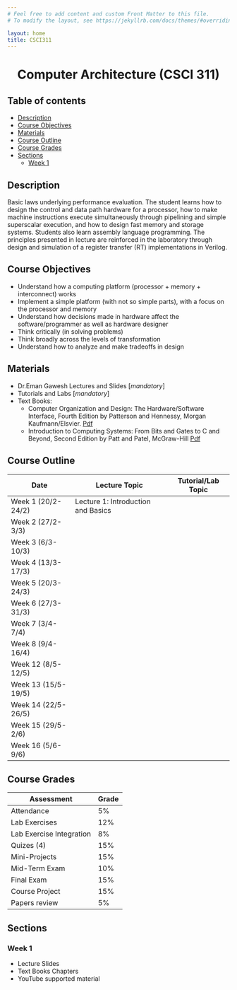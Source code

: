 ```yaml
---
# Feel free to add content and custom Front Matter to this file.
# To modify the layout, see https://jekyllrb.com/docs/themes/#overriding-theme-defaults

layout: home
title: CSCI311
---
```

<h1 align="center"> Computer Architecture (CSCI 311) </h1>

<h2> Table of contents </h2>

- [Description](#description)
- [Course Objectives](#course-objectives)
- [Materials](#materials)
- [Course Outline](#course-outline)
- [Course Grades](#course-grades)
- [Sections](#sections)
  - [Week 1](#week-1)


## Description
Basic laws underlying performance evaluation. The student learns how to design the control and data path hardware for a processor, how to make machine instructions execute simultaneously through pipelining and simple superscalar execution, and how to design fast memory and storage systems. Students also learn assembly language programming. The principles presented in lecture are reinforced in the laboratory through design and simulation of a register transfer (RT) implementations in Verilog.

## Course Objectives
- Understand how a computing platform (processor + memory + interconnect) works
- Implement a simple platform (with not so simple parts), with a focus on the processor and memory
- Understand how decisions made in hardware affect the software/programmer as well as hardware designer
- Think critically (in solving problems)
- Think broadly across the levels of transformation
- Understand how to analyze and make tradeoffs in design

## Materials

- Dr.Eman Gawesh Lectures and Slides [*mandatory*]
- Tutorials and Labs [*mandatory*]
- Text Books:
  - Computer Organization and Design: The Hardware/Software Interface, Fourth Edition by Patterson and Hennessy, Morgan Kaufmann/Elsvier. [Pdf](https://nileuniversity-my.sharepoint.com/:f:/g/personal/m_2110_nu_edu_eg/Er1vQ3Ugr9NFmvLlzXppWNEBq5pfS7phn8Zl4N_GG0SSsw?e=ISsZM6)
  - Introduction to Computing Systems: From Bits and Gates to C and Beyond, Second Edition by Patt and Patel, McGraw-Hill [Pdf](https://nileuniversity-my.sharepoint.com/:f:/g/personal/m_2110_nu_edu_eg/Er1vQ3Ugr9NFmvLlzXppWNEBq5pfS7phn8Zl4N_GG0SSsw?e=ISsZM6)

## Course Outline

| Date                | Lecture Topic                      | Tutorial/Lab Topic |
|---------------------|------------------------------------|--------------------|
| Week 1 (20/2-24/2)  | Lecture 1: Introduction and Basics |                    |
| Week 2 (27/2-3/3)   |                                    |                    |
| Week 3 (6/3-10/3)   |                                    |                    |
| Week 4 (13/3-17/3)  |                                    |                    |
| Week 5 (20/3-24/3)  |                                    |                    |
| Week 6 (27/3-31/3)  |                                    |                    |
| Week 7 (3/4-7/4)    |                                    |                    |
| Week 8 (9/4-16/4)   |                                    |                    |
| Week 12 (8/5-12/5)  |                                    |                    |
| Week 13 (15/5-19/5) |                                    |                    |
| Week 14 (22/5-26/5) |                                    |                    |
| Week 15 (29/5-2/6)  |                                    |                    |
| Week 16 (5/6-9/6)   |                                    |                    |


## Course Grades

| Assessment               | Grade |
|--------------------------|-------|
| Attendance               | 5%    |
| Lab Exercises            | 12%   |
| Lab Exercise Integration | 8%    |
| Quizes (4)               | 15%   |
| Mini-Projects            | 15%   |
| Mid-Term Exam            | 10%   |
| Final Exam               | 15%   |
| Course Project           | 15%   |
| Papers review            | 5%    |


## Sections

### Week 1
- Lecture Slides
- Text Books Chapters
- YouTube supported material
